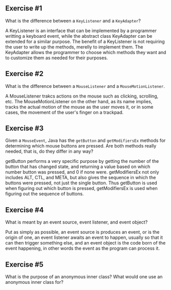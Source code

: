 ## Exercise \#1
What is the difference between a ```KeyListener``` and a ```KeyAdapter```?

  A KeyListener is an interface that can be implemented by a programmer writting a keyboard event, while the abstract class KeyAdapter can be extended for a similar purpose. The benefit of a KeyListener is not requiring the user to write up the methods, merelly to implement them. The KeyAdapter allows the programmer to choose which methods they want and to customize them as needed for their purposes.

## Exercise \#2
What is the difference between a ```MouseListener``` and a ```MouseMotionListener```.

  A MouseListener trakcs actions on the mouse such as clicking, scrolling, etc. The MouseMotionListener on the other hand, as its name implies, tracks the actual motion of the mouse as the user moves it, or in some cases, the movement of the user's finger on a trackpad.

## Exercise \#3
Given a ```MouseEvent```, Java has the ```getButton``` and ```getModifiersEx``` methods for determining which mouse buttons are pressed. Are both methods really needed, that is, do they differ in any way?

  getButton performs a very specific purpose by getting the number of the button that has changed state, and returning a value based on which number button was pressed, and 0 if none were. getModifiersEx not only includes ALT, CTL, and META, but also gives the sequence in which the buttons were pressed, not just the single button. Thus getButton is used when figuring out which button is pressed, getModifiersEx is used when figuring out the sequence of buttons.

## Exercise \#4
What is meant by an event source, event listener, and event object?

  Put as simply as possible, an event source is produces an event, or is the origin of one, an event listener awaits an event to happen, usually so that it can then trigger something else, and an event object is the code born of the event happening, in other words the event as the program can process it.

## Exercise \#5
What is the purpose of an anonymous inner class? What would one use an anonymous inner class for?

  
